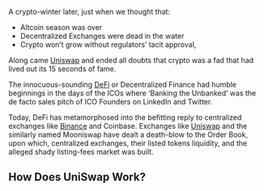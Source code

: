 A crypto-winter later, just when we thought that:

*   Altcoin season was over
*   Decentralized Exchanges were dead in the water
*   Crypto won’t grow without regulators’ tacit approval,

Along came [Uniswap](https://uniswap.org/whitepaper.pdf) and ended all doubts that crypto was a fad that had lived out its 15 seconds of fame.

The innocuous-sounding [DeFi](https://hackernoon.com/tagged/defi) or Decentralized Finance had humble beginnings in the days of the ICOs where ‘Banking the Unbanked’ was the de facto sales pitch of ICO Founders on LinkedIn and Twitter. 

Today, DeFi has metamorphosed into the befitting reply to centralized exchanges like [Binance](https://hackernoon.com/tagged/binance) and Coinbase. Exchanges like [Uniswap](https://uniswap.org/docs/v2/protocol-overview/how-uniswap-works) and the similarly named Mooniswap have dealt a death-blow to the Order Book, upon which, centralized exchanges, their listed tokens liquidity, and the alleged shady listing-fees market was built.


## How Does UniSwap Work?
